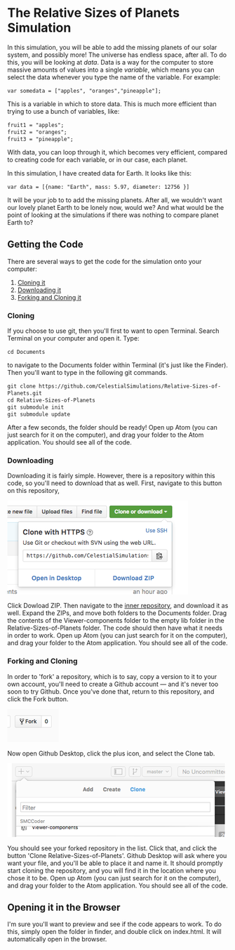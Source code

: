 # The Relative Sizes of Planets Simulation

In this simulation, you will be able to add the missing planets of our solar system, and possibly
more! The universe has endless space, after all. To do this, you will be looking at *data*. Data is
a way for the computer to store massive amounts of values into a single *variable*, which means you
can select the data whenever you type the name of the variable. For example:

```
var somedata = ["apples", "oranges","pineapple"];
```
This is a variable in which to store data. This is much more efficient than trying to use a bunch of variables,
like:

```
fruit1 = "apples";
fruit2 = "oranges";
fruit3 = "pineapple";
```
With data, you can loop through it, which becomes very efficient, compared to creating code for each variable, or in our case, each planet.

In this simulation, I have created data for Earth. It looks like this:
```
var data = [{name: "Earth", mass: 5.97, diameter: 12756 }]
```
It will be your job to to add the missing planets. After all, we wouldn't want our lovely planet Earth to be
lonely now, would we? And what would be the point of looking at the simulations if there was nothing to compare planet Earth to?

## Getting the Code

There are several ways to get the code for the simulation onto your computer:
1. [Cloning it](#cloning)
2. [Downloading it](#downloading)
3. [Forking and Cloning it](#forking-and-cloning)

### Cloning

If you choose to use git, then you'll first to want to open Terminal. Search Terminal on your computer
and open it. Type:

```
cd Documents
```
to navigate to the Documents folder within Terminal (it's just like the Finder). Then you'll want to
type in the following git commands.

```
git clone https://github.com/CelestialSimulations/Relative-Sizes-of-Planets.git
cd Relative-Sizes-of-Planets
git submodule init
git submodule update
```
After a few seconds, the folder should be ready! Open up Atom (you can just search for it on the computer),
and drag your folder to the Atom application. You should see all of the code.

### Downloading

Downloading it is fairly simple. However, there is a repository within this code, so you'll need to download
that as well. First, navigate to this button on this repository,

![alt download](downloadbtn.png "download")

Click Dowload ZIP. Then navigate to the [inner repository](https://github.com/harmslab/Viewer-components), and download it as well. Expand the ZIPs, and move both folders to the Documents folder. Drag the contents of the
Viewer-components folder to the empty lib folder in the Relative-Sizes-of-Planets folder. The code should then
have what it needs in order to work. Open up Atom (you can just search for it on the computer),
and drag your folder to the Atom application. You should see all of the code.

### Forking and Cloning

In order to 'fork' a repository, which is to say, copy a version to it to your own account, you'll need to
create a Github account — and it's never too soon to try Github. Once you've done that, return to this repository, and click the Fork button.

![alt fork](fork.png "fork")

Now open Github Desktop, click the plus icon, and select the Clone tab.

![alt clone](clone.png "clone")

You should see your forked repository in the list. Click that, and click the button 'Clone Relative-Sizes-of-Planets'. Github Desktop will ask where you want your file, and you'll be able to
place it and name it. It should promptly start cloning the repository, and you will find it in the
location where you chose it to be. Open up Atom (you can just search for it on the computer),
and drag your folder to the Atom application. You should see all of the code.

## Opening it in the Browser

I'm sure you'll want to preview and see if the code appears to work. To do this, simply open the folder
in finder, and double click on index.html. It will automatically open in the browser.
